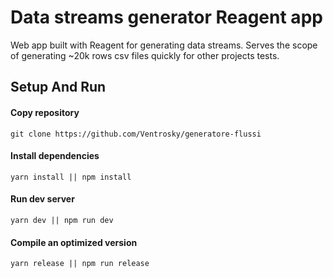 # Data streams generator Reagent app

Web app built with Reagent for generating data streams. Serves the scope of generating ~20k rows csv files quickly for other projects tests.

## Setup And Run
#### Copy repository
```shell
git clone https://github.com/Ventrosky/generatore-flussi
```

#### Install dependencies
```shell
yarn install || npm install
```

#### Run dev server
```shell
yarn dev || npm run dev
```

#### Compile an optimized version

```shell
yarn release || npm run release
```


